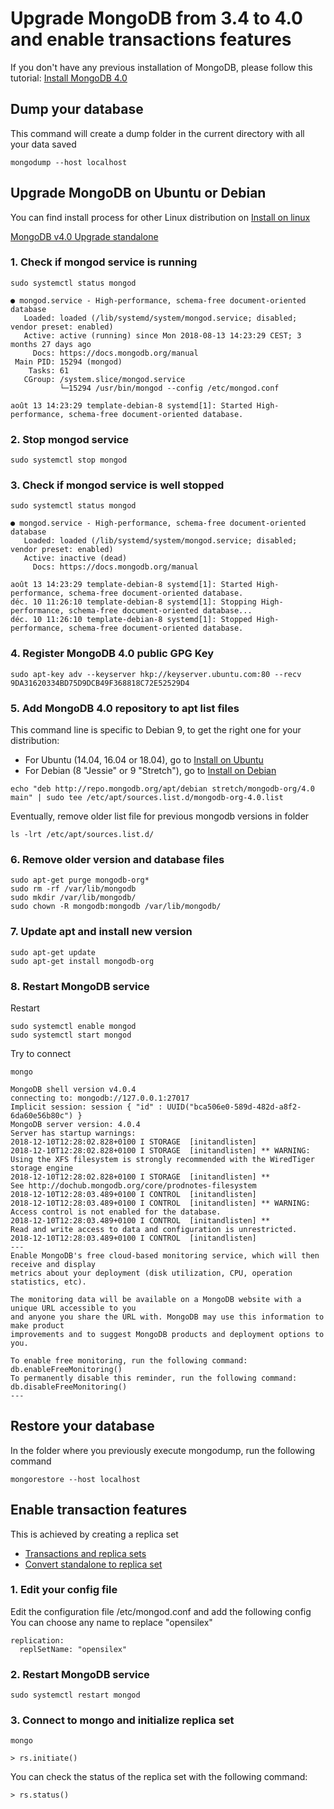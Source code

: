 # Upgrade MongoDB from 3.4 to 4.0 and enable transactions features

If you don't have any previous installation of MongoDB, please follow this tutorial:
[Install MongoDB 4.0](MongoDBInstallv4)

## Dump your database

This command will create a dump folder in the current directory with all your data saved

```
mongodump --host localhost
```

## Upgrade MongoDB on Ubuntu or Debian

You can find install process for other Linux distribution on [Install on linux](https://docs.mongodb.com/manual/administration/install-on-linux/)

[MongoDB v4.0 Upgrade standalone](https://docs.mongodb.com/manual/release-notes/4.0-upgrade-standalone/)

### 1. Check if mongod service is running

```
sudo systemctl status mongod
```

```
● mongod.service - High-performance, schema-free document-oriented database
   Loaded: loaded (/lib/systemd/system/mongod.service; disabled; vendor preset: enabled)
   Active: active (running) since Mon 2018-08-13 14:23:29 CEST; 3 months 27 days ago
     Docs: https://docs.mongodb.org/manual
 Main PID: 15294 (mongod)
    Tasks: 61
   CGroup: /system.slice/mongod.service
           └─15294 /usr/bin/mongod --config /etc/mongod.conf

août 13 14:23:29 template-debian-8 systemd[1]: Started High-performance, schema-free document-oriented database.
```

### 2. Stop mongod service

```
sudo systemctl stop mongod
```

### 3. Check if mongod service is well stopped

```
sudo systemctl status mongod
```

```
● mongod.service - High-performance, schema-free document-oriented database
   Loaded: loaded (/lib/systemd/system/mongod.service; disabled; vendor preset: enabled)
   Active: inactive (dead)
     Docs: https://docs.mongodb.org/manual

août 13 14:23:29 template-debian-8 systemd[1]: Started High-performance, schema-free document-oriented database.
déc. 10 11:26:10 template-debian-8 systemd[1]: Stopping High-performance, schema-free document-oriented database...
déc. 10 11:26:10 template-debian-8 systemd[1]: Stopped High-performance, schema-free document-oriented database.
```

### 4. Register MongoDB 4.0 public GPG Key

```
sudo apt-key adv --keyserver hkp://keyserver.ubuntu.com:80 --recv 9DA31620334BD75D9DCB49F368818C72E52529D4
```

### 5. Add MongoDB 4.0 repository to apt list files

This command line is specific to Debian 9, to get the right one for your distribution:

- For Ubuntu (14.04, 16.04 or 18.04), go to [Install on Ubuntu](https://docs.mongodb.com/manual/tutorial/install-mongodb-on-ubuntu/)
- For Debian (8 "Jessie" or 9 "Stretch"), go to [Install on Debian](https://docs.mongodb.com/manual/tutorial/install-mongodb-on-debian/)

```
echo "deb http://repo.mongodb.org/apt/debian stretch/mongodb-org/4.0 main" | sudo tee /etc/apt/sources.list.d/mongodb-org-4.0.list
```

Eventually, remove older list file for previous mongodb versions in folder 
```
ls -lrt /etc/apt/sources.list.d/
```

### 6. Remove older version and database files

```
sudo apt-get purge mongodb-org*
sudo rm -rf /var/lib/mongodb
sudo mkdir /var/lib/mongodb/
sudo chown -R mongodb:mongodb /var/lib/mongodb/
```

### 7. Update apt and install new version

```
sudo apt-get update
sudo apt-get install mongodb-org
```

### 8. Restart MongoDB service

Restart

```
sudo systemctl enable mongod
sudo systemctl start mongod
```

Try to connect

```
mongo
```

```
MongoDB shell version v4.0.4
connecting to: mongodb://127.0.0.1:27017
Implicit session: session { "id" : UUID("bca506e0-589d-482d-a8f2-6da60e56b80c") }
MongoDB server version: 4.0.4
Server has startup warnings: 
2018-12-10T12:28:02.828+0100 I STORAGE  [initandlisten] 
2018-12-10T12:28:02.828+0100 I STORAGE  [initandlisten] ** WARNING: Using the XFS filesystem is strongly recommended with the WiredTiger storage engine
2018-12-10T12:28:02.828+0100 I STORAGE  [initandlisten] **          See http://dochub.mongodb.org/core/prodnotes-filesystem
2018-12-10T12:28:03.489+0100 I CONTROL  [initandlisten] 
2018-12-10T12:28:03.489+0100 I CONTROL  [initandlisten] ** WARNING: Access control is not enabled for the database.
2018-12-10T12:28:03.489+0100 I CONTROL  [initandlisten] **          Read and write access to data and configuration is unrestricted.
2018-12-10T12:28:03.489+0100 I CONTROL  [initandlisten] 
---
Enable MongoDB's free cloud-based monitoring service, which will then receive and display
metrics about your deployment (disk utilization, CPU, operation statistics, etc).

The monitoring data will be available on a MongoDB website with a unique URL accessible to you
and anyone you share the URL with. MongoDB may use this information to make product
improvements and to suggest MongoDB products and deployment options to you.

To enable free monitoring, run the following command: db.enableFreeMonitoring()
To permanently disable this reminder, run the following command: db.disableFreeMonitoring()
---
```

## Restore your database

In the folder where you previously execute mongodump, run the following command

```
mongorestore --host localhost
```

## Enable transaction features

This is achieved by creating a replica set
- [Transactions and replica sets](https://docs.mongodb.com/manual/core/transactions/#transactions-and-replica-sets)
- [Convert standalone to replica set](https://docs.mongodb.com/manual/tutorial/convert-standalone-to-replica-set/)

### 1. Edit your config file

Edit the configuration file /etc/mongod.conf and add the following config
You can choose any name to replace "opensilex"

```
replication:
  replSetName: "opensilex"
```

### 2. Restart MongoDB service

```
sudo systemctl restart mongod
```

### 3. Connect to mongo and initialize replica set

```
mongo
```

```
> rs.initiate()
```

You can check the status of the replica set with the following command:

```
> rs.status()
```


